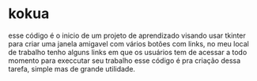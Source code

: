 # kokua
esse código é o inicio de um projeto de aprendizado visando usar tkinter para criar uma janela amigavel com vários botões com links, 
no meu local de trabalho tenho alguns links em que os usuários tem de acessar a todo momento para execcutar seu trabalho
esse código é pra criação dessa tarefa, simple mas de grande utilidade.
